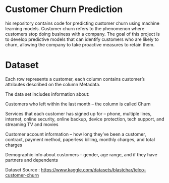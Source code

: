 # Customer Churn Prediction

his repository contains code for predicting customer churn using machine learning models. Customer churn refers to the phenomenon where customers stop doing business with a company. The goal of this project is to develop predictive models that can identify customers who are likely to churn, allowing the company to take proactive measures to retain them.

# Dataset
Each row represents a customer, each column contains customer’s attributes described on the column Metadata.

The data set includes information about:

Customers who left within the last month – the column is called Churn

Services that each customer has signed up for – phone, multiple lines, internet, online security, online backup, device protection, tech support, and streaming TV and movies

Customer account information – how long they’ve been a customer, contract, payment method, paperless billing, monthly charges, and total charges

Demographic info about customers – gender, age range, and if they have partners and dependents

Dataset Source : https://www.kaggle.com/datasets/blastchar/telco-customer-churn
